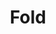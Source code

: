 ---
codehost: https://github.com/fold-dev
linkedin: https://www.linkedin.com/company/fold-dev
logohandle: folddev
sort: folddev
title: Fold
twitter: https://x.com/fold_dev
website: https://www.fold.dev/
---